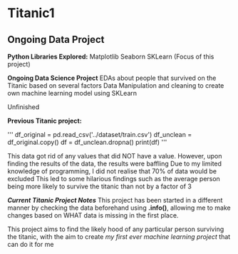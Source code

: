 # Titanic1

## Ongoing Data Project

**Python Libraries Explored:**
Matplotlib
Seaborn
SKLearn (Focus of this project)

**Ongoing Data Science Project**
EDAs about people that survived on the Titanic based on several factors
Data Manipulation and cleaning to create own machine learning model using SKLearn

Unfinished

**Previous Titanic project:**

''' 
df_original = pd.read_csv('../dataset/train.csv')
df_unclean = df_original.copy()
df = df_unclean.dropna()
print(df) 
'''

This data got rid of any values that did NOT have a value. However, upon finding the results of the data, the results were baffling
Due to my limited knowledge of programming, I did not realise that 70% of data would be excluded
This led to some hilarious findings such as the average person being more likely to survive the titanic than not by a factor of 3

***Current Titanic Project Notes***
This project has been started in a different manner by checking the data beforehand using **.info()**, allowing me to make changes based on WHAT data is missing in the first place.

This project aims to find the likely hood of any particular person surviving the titanic, with the aim to create *my first ever machine learning project* that can do it for me

